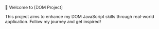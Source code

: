 🚀 Welcome to [DOM Project]

This project aims to enhance my DOM JavaScript skills through real-world application. Follow my journey and get inspired!
